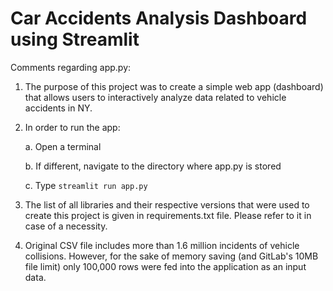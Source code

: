 # Car Accidents Analysis Dashboard using Streamlit

Comments regarding app.py:

1. The purpose of this project was to create a simple web app (dashboard) that allows users to interactively analyze data 
related to vehicle accidents in NY.

2. In order to run the app:	

	a. Open a terminal

	b. If different, navigate to the directory where app.py is stored
	
	c. Type `streamlit run app.py`
	

3. The list of all libraries and their respective versions that were used to create this project is given in requirements.txt file. Please refer to it in case of a necessity.

4. Original CSV file includes more than 1.6 million incidents of vehicle collisions. However, for the sake of memory saving (and GitLab's 10MB file limit) only 100,000 rows were fed into the application as an input data.



